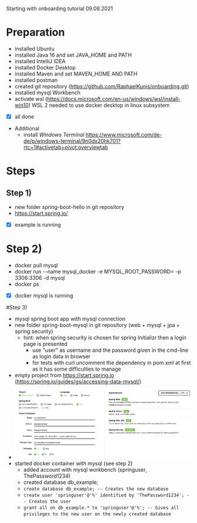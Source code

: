 Starting with onboarding tutorial
09.08.2021

# Preparation

- installed Ubuntu
- installed Java 16 and set JAVA_HOME and PATH
- installed IntelliJ IDEA
- installed Docker Desktop
- installed Maven and set MAVEN_HOME AND PATH
- installed postman
- created git repository (https://github.com/RaphaelKunis/onboarding.git)
- installed mysql Workbench
- activate wsl (https://docs.microsoft.com/en-us/windows/wsl/install-win10)
	WSL 2 needed to use docker desktop in linux subsystem
- [x] all done
- Additional
	- install _Windows Terminal_ https://www.microsoft.com/de-de/p/windows-terminal/9n0dx20hk701?rtc=1#activetab=pivot:overviewtab

# Steps
## Step 1)
- new folder spring-boot-hello in git repository
- https://start.spring.io/
- [x] example is running 

# Step 2)
- docker pull mysql
- docker run --name mysql_docker -e MYSQL_ROOT_PASSWORD=<PWD> -p 3306:3306 -d mysql
- docker ps
- [x] docker mysql is running 

#Step 3) 
- mysql spring boot app with mysql connection
- new folder spring-boot-mysql in git repository (web + mysql + jpa + spring security)
  - hint: when spring security is chosen for spring Initializr then a login page is presented
    - use "user" as username and the password given in the cmd-line as login data in browser
    - for tests with curl uncomment the dependency in pom.xml at first as it has some difficulties to manage
- empty project from https://start.spring.io (https://spring.io/guides/gs/accessing-data-mysql/)
- ![images/img_step3.png](images/img_step3.png)
- started docker container with mysql (see step 2)
  - added account with mysql workbench (springuser, ThePassword1234)
  - created database db_example;
  - `create database db_example; -- Creates the new database`
  - `create user 'springuser'@'%' identified by 'ThePassword1234'; -- Creates the user`
  - `grant all on db_example.* to 'springuser'@'%'; -- Gives all privileges to the new user on the newly created database`